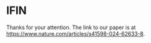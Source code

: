 # IFIN
Thanks for your attention.  The link to our paper is at https://www.nature.com/articles/s41598-024-62633-8.
